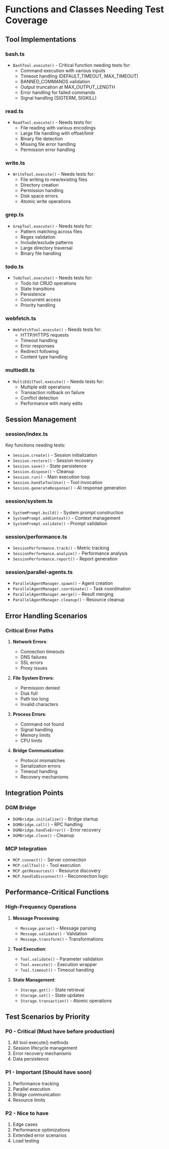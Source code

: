 # Functions and Classes Needing Test Coverage

## Tool Implementations

### bash.ts
- `BashTool.execute()` - Critical function needing tests for:
  - Command execution with various inputs
  - Timeout handling (DEFAULT_TIMEOUT, MAX_TIMEOUT)
  - BANNED_COMMANDS validation
  - Output truncation at MAX_OUTPUT_LENGTH
  - Error handling for failed commands
  - Signal handling (SIGTERM, SIGKILL)

### read.ts
- `ReadTool.execute()` - Needs tests for:
  - File reading with various encodings
  - Large file handling with offset/limit
  - Binary file detection
  - Missing file error handling
  - Permission error handling

### write.ts
- `WriteTool.execute()` - Needs tests for:
  - File writing to new/existing files
  - Directory creation
  - Permission handling
  - Disk space errors
  - Atomic write operations

### grep.ts
- `GrepTool.execute()` - Needs tests for:
  - Pattern matching across files
  - Regex validation
  - Include/exclude patterns
  - Large directory traversal
  - Binary file handling

### todo.ts
- `TodoTool.execute()` - Needs tests for:
  - Todo list CRUD operations
  - State transitions
  - Persistence
  - Concurrent access
  - Priority handling

### webfetch.ts
- `WebFetchTool.execute()` - Needs tests for:
  - HTTP/HTTPS requests
  - Timeout handling
  - Error responses
  - Redirect following
  - Content type handling

### multiedit.ts
- `MultiEditTool.execute()` - Needs tests for:
  - Multiple edit operations
  - Transaction rollback on failure
  - Conflict detection
  - Performance with many edits

## Session Management

### session/index.ts
Key functions needing tests:
- `Session.create()` - Session initialization
- `Session.restore()` - Session recovery
- `Session.save()` - State persistence
- `Session.dispose()` - Cleanup
- `Session.run()` - Main execution loop
- `Session.handleToolUse()` - Tool invocation
- `Session.generateResponse()` - AI response generation

### session/system.ts
- `SystemPrompt.build()` - System prompt construction
- `SystemPrompt.addContext()` - Context management
- `SystemPrompt.validate()` - Prompt validation

### session/performance.ts
- `SessionPerformance.track()` - Metric tracking
- `SessionPerformance.analyze()` - Performance analysis
- `SessionPerformance.report()` - Report generation

### session/parallel-agents.ts
- `ParallelAgentManager.spawn()` - Agent creation
- `ParallelAgentManager.coordinate()` - Task coordination
- `ParallelAgentManager.merge()` - Result merging
- `ParallelAgentManager.cleanup()` - Resource cleanup

## Error Handling Scenarios

### Critical Error Paths
1. **Network Errors**:
   - Connection timeouts
   - DNS failures
   - SSL errors
   - Proxy issues

2. **File System Errors**:
   - Permission denied
   - Disk full
   - Path too long
   - Invalid characters

3. **Process Errors**:
   - Command not found
   - Signal handling
   - Memory limits
   - CPU limits

4. **Bridge Communication**:
   - Protocol mismatches
   - Serialization errors
   - Timeout handling
   - Recovery mechanisms

## Integration Points

### DGM Bridge
- `DGMBridge.initialize()` - Bridge startup
- `DGMBridge.call()` - RPC handling
- `DGMBridge.handleError()` - Error recovery
- `DGMBridge.close()` - Cleanup

### MCP Integration
- `MCP.connect()` - Server connection
- `MCP.callTool()` - Tool execution
- `MCP.getResources()` - Resource discovery
- `MCP.handleDisconnect()` - Reconnection logic

## Performance-Critical Functions

### High-Frequency Operations
1. **Message Processing**:
   - `Message.parse()` - Message parsing
   - `Message.validate()` - Validation
   - `Message.transform()` - Transformations

2. **Tool Execution**:
   - `Tool.validate()` - Parameter validation
   - `Tool.execute()` - Execution wrapper
   - `Tool.timeout()` - Timeout handling

3. **State Management**:
   - `Storage.get()` - State retrieval
   - `Storage.set()` - State updates
   - `Storage.transaction()` - Atomic operations

## Test Scenarios by Priority

### P0 - Critical (Must have before production)
1. All tool execute() methods
2. Session lifecycle management
3. Error recovery mechanisms
4. Data persistence

### P1 - Important (Should have soon)
1. Performance tracking
2. Parallel execution
3. Bridge communication
4. Resource limits

### P2 - Nice to have
1. Edge cases
2. Performance optimizations
3. Extended error scenarios
4. Load testing